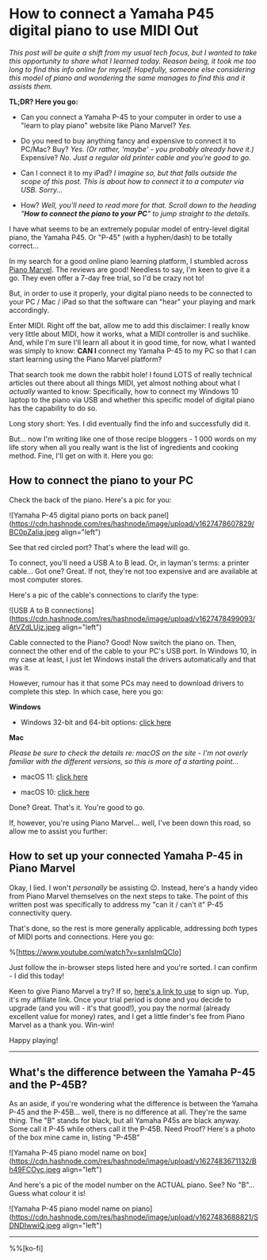 # How to connect a Yamaha P45 digital piano to use MIDI Out

*This post will be quite a shift from my usual tech focus, but I wanted to take this opportunity to share what I learned today. Reason being, it took me too long to find this info online for myself. Hopefully, someone else considering this model of piano and wondering the same manages to find this and it assists them.*

**TL;DR? Here you go:**

* Can you connect a Yamaha P-45 to your computer in order to use a "learn to play piano" website like Piano Marvel? *Yes.*
    
* Do you need to buy anything fancy and expensive to connect it to PC/Mac? Buy? *Yes. (Or rather, 'maybe' - you probably already have it.)* Expensive? *No. Just a regular old printer cable and you're good to go.*
    
* Can I connect it to my iPad? *I imagine so, but that falls outside the scope of this post. This is about how to connect it to a computer via USB. Sorry...*
    
* How? *Well, you'll need to read more for that. Scroll down to the heading "****How to connect the piano to your PC****" to jump straight to the details.*
    

I have what seems to be an extremely popular model of entry-level digital piano, the Yamaha P45. Or "P-45" (with a hyphen/dash) to be totally correct...

In my search for a good online piano learning platform, I stumbled across [Piano Marvel](https://pianomarvel.com/?promoCode=aldercode). The reviews are good! Needless to say, I'm keen to give it a go. They even offer a 7-day free trial, so I'd be crazy not to!

But, in order to use it properly, your digital piano needs to be connected to your PC / Mac / iPad so that the software can "hear" your playing and mark accordingly.

Enter MIDI. Right off the bat, allow me to add this disclaimer: I really know very little about MIDI, how it works, what a MIDI controller is and suchlike. And, while I'm sure I'll learn all about it in good time, for now, what I wanted was simply to know: **CAN I** connect my Yamaha P-45 to my PC so that I can start learning using the Piano Marvel platform?

That search took me down the rabbit hole! I found LOTS of really technical articles out there about all things MIDI, yet almost nothing about what I *actually* wanted to know: Specifically, how to connect my Windows 10 laptop to the piano via USB and whether this specific model of digital piano has the capability to do so.

Long story short: Yes. I did eventually find the info and successfully did it.

But... now I'm writing like one of those recipe bloggers - 1 000 words on my life story when all you really want is the list of ingredients and cooking method. Fine, I'll get on with it. Here you go:

## How to connect the piano to your PC

Check the back of the piano. Here's a pic for you:

![Yamaha P-45 digital piano ports on back panel](https://cdn.hashnode.com/res/hashnode/image/upload/v1627478607829/BC0pZaIia.jpeg align="left")

See that red circled port? That's where the lead will go.

To connect, you'll need a USB A to B lead. Or, in layman's terms: a printer cable... Got one? Great. If not, they're not too expensive and are available at most computer stores.

Here's a pic of the cable's connections to clarify the type:

![USB A to B connections](https://cdn.hashnode.com/res/hashnode/image/upload/v1627478499093/AtVZdLUjz.jpeg align="left")

Cable connected to the Piano? Good! Now switch the piano on. Then, connect the other end of the cable to your PC's USB port. In Windows 10, in my case at least, I just let Windows install the drivers automatically and that was it.

However, rumour has it that some PCs may need to download drivers to complete this step. In which case, here you go:

**Windows**

* Windows 32-bit and 64-bit options: [click here](https://usa.yamaha.com/support/updates/index.html?c=digital_pianos&k=P-45)
    

**Mac**

*Please be sure to check the details re: macOS on the site - I'm not overly familiar with the different versions, so this is more of a starting point...*

* macOS 11: [click here](https://usa.yamaha.com/support/updates/usb_midi_driver_for_mac.html)
    
* macOS 10: [click here](https://usa.yamaha.com/support/updates/DE_usb-midi_driver_mac.html)
    

Done? Great. That's it. You're good to go.

If, however, you're using Piano Marvel... well, I've been down this road, so allow me to assist you further:

## How to set up your connected Yamaha P-45 in Piano Marvel

Okay, I lied. I won't *personally* be assisting 😉. Instead, here's a handy video from Piano Marvel themselves on the next steps to take. The point of this written post was specifically to address my "can it / can't it" P-45 connectivity query.

That's done, so the rest is more generally applicable, addressing *both* types of MIDI ports and connections. Here you go:

%[https://www.youtube.com/watch?v=sxnIsImQCIo] 

Just follow the in-browser steps listed here and you're sorted. I can confirm - I did this today!

Keen to give Piano Marvel a try? If so, [here's a link to use](https://pianomarvel.com/create-account/aldercode) to sign up. Yup, it's my affiliate link. Once your trial period is done and you decide to upgrade (and you will - it's that good!), you pay the normal (already excellent value for money) rates, and I get a little finder's fee from Piano Marvel as a thank you. Win-win!

Happy playing!

---

## What's the difference between the Yamaha P-45 and the P-45B?

As an aside, if you're wondering what the difference is between the Yamaha P-45 and the P-45B... well, there is no difference at all. They're the same thing. The "B" stands for black, but all Yamaha P45s are black anyway. Some call it P-45 while others call it the P-45B. Need Proof? Here's a photo of the box mine came in, listing "P-45B"

![Yamaha P-45 piano model name on box](https://cdn.hashnode.com/res/hashnode/image/upload/v1627483671132/Bh49FCOyc.jpeg align="left")

And here's a pic of the model number on the ACTUAL piano. See? No "B"... Guess what colour it is!

![Yamaha P-45 piano model name on piano](https://cdn.hashnode.com/res/hashnode/image/upload/v1627483688821/SDNDIwwiQ.jpeg align="left")

---

%%[ko-fi]